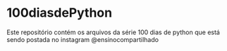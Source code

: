 # 100diasdePython
Este repositório contém os arquivos da série 100 dias de python que está sendo postada no instagram @ensinocompartilhado

